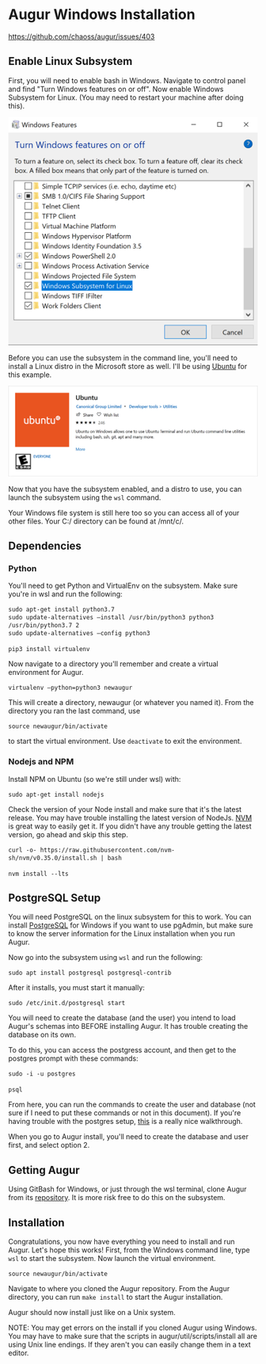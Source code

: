 # Augur Windows Installation

https://github.com/chaoss/augur/issues/403

## Enable Linux Subsystem

First, you will need to enable bash in Windows. Navigate to control panel and find "Turn Windows features on or off". Now enable Windows Subsystem for Linux. (You may need to restart your machine after doing this).

![linux](windowsbash.PNG)

Before you can use the subsystem in the command line, you'll need to install a Linux distro in the Microsoft store as well. I'll be using [Ubuntu](https://www.microsoft.com/en-us/p/ubuntu/9nblggh4msv6?activetab=pivot:overviewtab) for this example.

![ubuntu](ubuntu.PNG)

Now that you have the subsystem enabled, and a distro to use, you can launch the subsystem using the ```wsl``` command.

Your Windows file system is still here too so you can access all of your other files. Your C:/ directory can be found at /mnt/c/.

## Dependencies

### Python

You'll need to get Python and VirtualEnv on the subsystem. Make sure you're in wsl and run the following:
```
sudo apt-get install python3.7
sudo update-alternatives –install /usr/bin/python3 python3 /usr/bin/python3.7 2
sudo update-alternatives –config python3

pip3 install virtualenv
```

Now navigate to a directory you'll remember and create a virtual environment for Augur.
```
virtualenv –python=python3 newaugur
```

This will create a directory, newaugur (or whatever you named it). From the directory you ran the last command, use
```
source newaugur/bin/activate
```
to start the virtual environment. Use ```deactivate``` to exit the environment.

### Nodejs and NPM

Install NPM on Ubuntu (so we're still under wsl) with:
```
sudo apt-get install nodejs
```

Check the version of your Node install and make sure that it's the latest release. You may have trouble installing the latest version of NodeJs. [NVM](https://github.com/nvm-sh/nvm) is great way to easily get it. If you didn't have any trouble getting the latest version, go ahead and skip this step.
```
curl -o- https://raw.githubusercontent.com/nvm-sh/nvm/v0.35.0/install.sh | bash

nvm install --lts
```

## PostgreSQL Setup

You will need PostgreSQL on the linux subsystem for this to work. You can install [PostgreSQL](https://www.postgresql.org/download/windows/) for Windows if you want to use pgAdmin, but make sure to know the server information for the Linux installation when you run Augur.

Now go into the subsystem using ```wsl``` and run the following:
```
sudo apt install postgresql postgresql-contrib
```

After it installs, you must start it manually:

```
sudo /etc/init.d/postgresql start
```

You will need to create the database (and the user) you intend to load Augur's schemas into BEFORE installing Augur. It has trouble creating the database on its own.

To do this, you can access the postgress account, and then get to the postgres prompt with these commands:
```
sudo -i -u postgres

psql
```
From here, you can run the commands to create the user and database (not sure if I need to put these commands or not in this document). If you're having trouble with the postgres setup, [this](https://www.digitalocean.com/community/tutorials/how-to-install-and-use-postgresql-on-ubuntu-18-04) is a really nice walkthrough.

When you go to Augur install, you'll need to create the database and user first, and select option 2.

## Getting Augur

Using GitBash for Windows, or just through the wsl terminal, clone Augur from its [repository](https://github.com/chaoss/augur).
It is more risk free to do this on the subsystem.

## Installation

Congratulations, you now have everything you need to install and run Augur. Let's hope this works!
First, from the Windows command line, type ```wsl``` to start the subsystem. Now launch the virtual environment.
```
source newaugur/bin/activate
```

Navigate to where you cloned the Augur repository. From the Augur directory, you can run ```make install``` to start the Augur installation.

Augur should now install just like on a Unix system. 

NOTE: You may get errors on the install if you cloned Augur using Windows. You may have to make sure that the scripts in augur/util/scripts/install all are using Unix line endings. If they aren't you can easily change them in a text editor.


